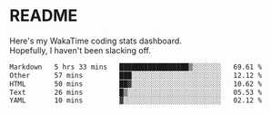 # README

Here's my WakaTime coding stats dashboard.  
Hopefully, I haven't been slacking off.

<!--START_SECTION:waka-->

```txt
Markdown   5 hrs 33 mins   █████████████████▒░░░░░░░   69.61 %
Other      57 mins         ███░░░░░░░░░░░░░░░░░░░░░░   12.12 %
HTML       50 mins         ██▓░░░░░░░░░░░░░░░░░░░░░░   10.62 %
Text       26 mins         █▒░░░░░░░░░░░░░░░░░░░░░░░   05.53 %
YAML       10 mins         ▓░░░░░░░░░░░░░░░░░░░░░░░░   02.12 %
```

<!--END_SECTION:waka-->